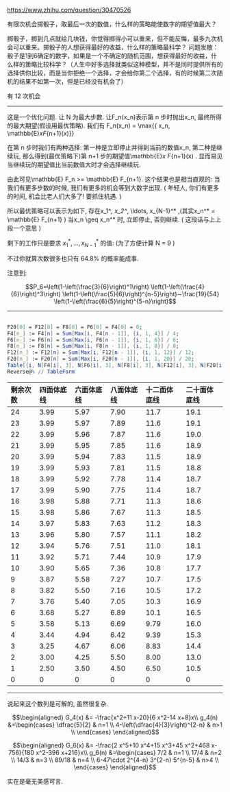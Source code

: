 https://www.zhihu.com/question/30470526


有限次机会掷骰子，取最后一次的数值，什么样的策略能使数字的期望值最大？


掷骰子，掷到几点就给几块钱，你觉得掷得小可以重来，但不能反悔，最多九次机会可以重来。掷骰子的人想获得最好的收益，什么样的策略最科学？
问题发散：骰子是1到6确定的数字，如果是一个不确定的随机范围，想获得最好的收益，什么样的策略比较科学？（人生中好多选择就类似这种模型，并不是同时提供所有的选择供你比较，而是当你拒绝一个选择，才会给你第二个选择，有的时候第二次随机的结果不如第一次，但是已经没有机会了）

有 12 次机会


---



这是一个优化问题. 让 N 为最大步数. 让F_n(x_n)表示第 n 步时抛出x_n, 最终所得的最大期望(假设用最优策略). 我们有
F_n(x_n) = \max{\{ x_n, \mathbb{E}_xF_{n+1}(x)\}}

在第 n 步时我们有两种选择: 第一种是立即停止并得到当前的数值x_n, 第二种是继续玩, 那么得到(最优策略下)第 n+1 步的期望值\mathbb{E}_x F_{n+1}(x) . 显而易见当继续玩的期望值比当前数值大时才会选择继续玩.

由此可见\mathbb{E} F_n >= \mathbb{E} F_{n+1}. 这个结果也是相当直观的: 当我们有更多步数的时候, 我们有更多的机会等到大数字出现. ( 年轻人, 你们有更多的时间, 机会比老人们大多了! 要抓住机遇. )

所以最优策略可以表示为如下, 存在x_1^*, x_2^*, \ldots, x_{N-1}^* ,(其实x_n^* = \mathbb{E} F_{n+1}    ) 当x_n \geq x_n^* 时, 立即停止, 否则继续. ( 这段话与上上段一个意思 )




剩下的工作只是要求 $x_1^*, \ldots, x_{N-1}^*$ 的值: (为了方便计算 N = 9 )








不过你就算次数很多也只有 $64.8\%$ 的概率能成事.

注意到:

$$P_6=\left(1-\left(\frac{3}{6}\right)^1\right) \left(1-\left(\frac{4}{6}\right)^3\right) \left(1-\left(\frac{5}{6}\right)^{n-5}\right)∼\frac{19}{54} \left(1-\left(\frac{6}{5}\right)^{5-n}\right)$$








---

## 

```mathematica
F20[0] = F12[0] = F8[0] = F6[0] = F4[0] = 0;
F4[n_] := F4[n] = Sum[Max[i, F4[n - 1]], {i, 1, 4}] / 4;
F6[n_] := F6[n] = Sum[Max[i, F6[n - 1]], {i, 1, 6}] / 6;
F8[n_] := F8[n] = Sum[Max[i, F8[n - 1]], {i, 1, 8}] / 8;
F12[n_] := F12[n] = Sum[Max[i, F12[n - 1]], {i, 1, 12}] / 12;
F20[n_] := F20[n] = Sum[Max[i, F20[n - 1]], {i, 1, 20}] / 20;
Table[{i, N[F4[i], 3], N[F6[i], 3], N[F8[i], 3], N[F12[i], 3], N[F20[i], 3]}, {i, 0, 24}]
Reverse@% // TableForm
```


| 剩余次数 | 四面体底线 | 六面体底线 | 八面体底线 | 十二面体底线 | 二十面体底线 |
| :------- | :--------- | :--------- | :--------- | :----------- | :----------- |
| 24       | 3.99       | 5.97       | 7.90       | 11.7         | 19.1         |
| 23       | 3.99       | 5.97       | 7.89       | 11.6         | 19.1         |
| 22       | 3.99       | 5.96       | 7.87       | 11.6         | 19.0         |
| 21       | 3.99       | 5.95       | 7.85       | 11.6         | 18.9         |
| 20       | 3.99       | 5.94       | 7.83       | 11.5         | 18.9         |
| 19       | 3.99       | 5.93       | 7.81       | 11.5         | 18.8         |
| 18       | 3.99       | 5.92       | 7.78       | 11.4         | 18.7         |
| 17       | 3.99       | 5.90       | 7.75       | 11.4         | 18.7         |
| 16       | 3.98       | 5.88       | 7.71       | 11.3         | 18.6         |
| 15       | 3.98       | 5.86       | 7.67       | 11.3         | 18.5         |
| 14       | 3.97       | 5.83       | 7.63       | 11.2         | 18.3         |
| 13       | 3.96       | 5.80       | 7.57       | 11.1         | 18.2         |
| 12       | 3.94       | 5.76       | 7.51       | 11.0         | 18.1         |
| 11       | 3.92       | 5.71       | 7.44       | 10.9         | 17.9         |
| 10       | 3.90       | 5.65       | 7.36       | 10.8         | 17.7         |
| 9        | 3.87       | 5.58       | 7.27       | 10.7         | 17.5         |
| 8        | 3.82       | 5.50       | 7.16       | 10.5         | 17.2         |
| 7        | 3.76       | 5.40       | 7.05       | 10.3         | 16.9         |
| 6        | 3.68       | 5.27       | 6.89       | 10.1         | 16.5         |
| 5        | 3.58       | 5.13       | 6.69       | 9.79         | 16.0         |
| 4        | 3.44       | 4.94       | 6.42       | 9.39         | 15.3         |
| 3        | 3.25       | 4.67       | 6.06       | 8.83         | 14.4         |
| 2        | 3.00       | 4.25       | 5.50       | 8.00         | 13.0         |
| 1        | 2.50       | 3.50       | 4.50       | 6.50         | 10.5         |
| 0        | 0          | 0          | 0          | 0            | 0            |



---

说起来这个数列是可解的, 虽然很复杂.

$$\begin{aligned}
G_4(x) &= -\frac{x^2+11 x-20}{6 x^2-14 x+8}x\\
g_4(n) &=\begin{cases}
\dfrac{5}{2} & n=1 \\
4-\left(\dfrac{4}{3}\right)^{2-n} & n>1 \\
\end{cases}
\end{aligned}$$



$$\begin{aligned}
G_6(x) &= -\frac{2 x^5+10 x^4+15 x^3+45 x^2+468 x-756}{180 x^2-396 x+216}x\\
g_6(n) &=\begin{cases}
7/2 & n=1 \\
17/4 & n=2 \\
14/3 & n=3 \\
89/18 & n=4 \\
6-47\cdot 2^{4-n} 3^{2-n} 5^{n-5} & n>4 \\
\end{cases}
\end{aligned}$$

实在是毫无美感可言.


